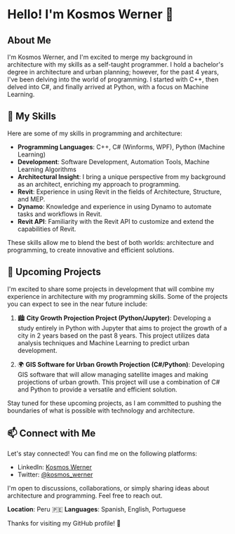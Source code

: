 # Hello! I'm Kosmos Werner 👋

## About Me

I'm Kosmos Werner, and I'm excited to merge my background in architecture with my skills as a self-taught programmer. I hold a bachelor's degree in architecture and urban planning; however, for the past 4 years, I've been delving into the world of programming. I started with C++, then delved into C#, and finally arrived at Python, with a focus on Machine Learning.

## 🚀 My Skills

Here are some of my skills in programming and architecture:

- **Programming Languages**: C++, C# (Winforms, WPF), Python (Machine Learning)
- **Development**: Software Development, Automation Tools, Machine Learning Algorithms
- **Architectural Insight**: I bring a unique perspective from my background as an architect, enriching my approach to programming.
- **Revit**: Experience in using Revit in the fields of Architecture, Structure, and MEP.
- **Dynamo**: Knowledge and experience in using Dynamo to automate tasks and workflows in Revit.
- **Revit API**: Familiarity with the Revit API to customize and extend the capabilities of Revit.

These skills allow me to blend the best of both worlds: architecture and programming, to create innovative and efficient solutions.

## 🌟 Upcoming Projects

I'm excited to share some projects in development that will combine my experience in architecture with my programming skills. Some of the projects you can expect to see in the near future include:

1. 🏙️ **City Growth Projection Project (Python/Jupyter)**: Developing a study entirely in Python with Jupyter that aims to project the growth of a city in 2 years based on the past 8 years. This project utilizes data analysis techniques and Machine Learning to predict urban development.

2. 🌍 **GIS Software for Urban Growth Projection (C#/Python)**: Developing GIS software that will allow managing satellite images and making projections of urban growth. This project will use a combination of C# and Python to provide a versatile and efficient solution.

Stay tuned for these upcoming projects, as I am committed to pushing the boundaries of what is possible with technology and architecture.

## 📫 Connect with Me

Let's stay connected! You can find me on the following platforms:

- LinkedIn: [Kosmos Werner](https://www.linkedin.com/in/kosmos-werner-heisenberg/)
- Twitter: [@kosmos_werner](https://twitter.com/kosmos_werner)

I'm open to discussions, collaborations, or simply sharing ideas about architecture and programming. Feel free to reach out.

**Location**: Peru 🇵🇪
**Languages**: Spanish, English, Portuguese

Thanks for visiting my GitHub profile! 🙌
